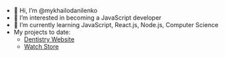 - 👋 Hi, I’m @mykhailodanilenko
- 👀 I’m interested in becoming a JavaScript developer
- 🌱 I’m currently learning JavaScript, React.js, Node.js, Computer Science
- My projects to date:
  * [Dentistry Website](https://mykhailodanilenko.github.io/dentistry/)
  * [Watch Store](https://mishashop.netlify.app/)

<!---
mykhailodanilenko/mykhailodanilenko is a ✨ special ✨ repository because its `README.md` (this file) appears on your GitHub profile.
You can click the Preview link to take a look at your changes.
--->
